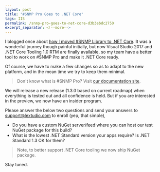 ```yaml
---
layout: post
title: "#SNMP Pro Goes to .NET Core"
tags: IIS
permalink: /snmp-pro-goes-to-net-core-d3b3ebdc2750
excerpt_separator: <!--more-->
---
```


I blogged once about [how I moved #SNMP Library to .NET Core](/porting-snmp-library-to-net-core-once-again-c316cc5581e3). It was a wonderful journey though painful initially, but now Visual Studio 2017 and .NET Core Tooling 1.0 RTM are finally available, so my team have a better tool to work on #SNMP Pro and make it .NET Core ready.
<!--more-->

Of course, we have to make a few changes so as to adapt to the new platform, and in the mean time we try to keep them minimal.

> Don't know what is #SNMP Pro? Visit [our documentation site](https://pro.sharpsnmp.com/).

We will release a new release (1.3.0 based on current roadmap) when everything is tested out and all confidence is held. But if you are interested in the preview, we now have an insider program.

Please answer the below two questions and send your answers to support@lextudio.com to enroll (yep, that simple),

* Do you have a custom NuGet server/feed where you can host our test NuGet package for this build?
* What is the lowest .NET Standard version your apps require? Is .NET Standard 1.3 OK for them?

> Note, to better support .NET Core tooling we now ship NuGet package.

Stay tuned.
